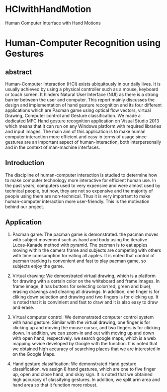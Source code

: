 # HCIwithHandMotion
Human Computer Interface with Hand Motions

# Human-Computer Recognition using Gestures
## abstract
Human-Computer Interaction (HCI) exists ubiquitously in our daily lives. It is usually achieved by using a physical controller such as a mouse, keyboard or touch screen. It hinders Natural User Interface (NUI) as there is a strong barrier between the user and computer. This report mainly discusses the design and implementation of hand gesture recognition and its four different applications which are Pacman game using optical flow vectors, virtual Drawing, Computer control and Gesture classification. We made a dedicated MFC Hand gesture recognition application on Visual Studio 2013 which means that it can run on any Windows platform with required libraries and input images. The main aim of this application is to make human computer interaction more efficient and easy in terms of usage since gestures are an important aspect of human-interaction, both interpersonally and in the context of man-machine interfaces.

## Introduction
The discipline of human-computer interaction is studied to determine how to make computer technology more interactive for efficient human use. In the past years, computers used to very expensive and were almost used by technical people, but now, they are not so expensive and the majority of people using them are non-technical. Thus it is very important to make human-computer interaction more user-friendly. This is the motivation behind our project.

## Application
1. Pacman game: The pacman game is demonstrated. the pacman moves with subject movement such as hand and body using the iterative Lucas-Kanade method with pyramid. The pacman is to eat apples moving within the camera frame and subjects are competing with others with time comsumption for eating all apples. It is noted that control of pacman tracking is convenient and fast to play pacman game, so subjects enjoy the game.

2. Virtual drawing: We demonstrated virtual drawing, which is a platform for drawing with a certain color on the whiteboard and frame images. In frame image, it has buttons for selecting color(red, green and blue), erasing drawings and clearing all drawings. In addition, one finger is for cliking down selection and drawing and two fingers is for clicking up. It is noted that it is convinient and fast to draw and it is also easy to draw and erase.

3. Virtual computer control: We demonstrated computer control system with hand gesture. Similar with the virtual drawing, one finger is for clicking up and moving the mouse cursor, and two fingers is for clicking down. In addition, we can zoom-in and out with moving up and down with open hand, respectively. we search google maps, which is a web mapping sevice developed by Google with the function. It is noted that we obtained high accuracy of searching places that we are interested in on the Google Maps.

4. Hand gesture classification: We demonstrated Hand gesture classification. we assign 8 hand gestures, which are one to five finger up, open and close hand, and okay sign. It is noted that we obtained high accuracy of classifying gestures. In addition, we split arm area and hand area so that it function more robust.
